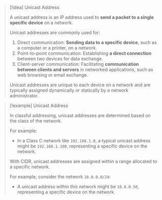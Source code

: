 
> [!idea] Unicast Address
>
> A unicast address is an IP address used to **send a packet to a single specific device** on a network.
>
> Unicast addresses are commonly used for:
>
> 1. Direct communication: **Sending data to a specific device**, such as a computer or a printer, on a network.
> 2. Point-to-point communication: Establishing **a direct connection** between two devices for data exchange.
> 3. Client-server communication: Facilitating **communication between clients and servers** in networked applications, such as web browsing or email exchange.
>
> Unicast addresses are unique to each device on a network and are typically assigned dynamically or statically by a network administrator.

> [!example] Unicast Address
>
> In classful addressing, unicast addresses are determined based on the class of the network.
>
> For example:
> - In a Class C network like `192.168.1.0`, a typical unicast address might be `192.168.1.100`, representing a specific device on the network.
>
> With CIDR, unicast addresses are assigned within a range allocated to a specific network.
>
> For example, consider the network `10.0.0.0/24`:
> - A unicast address within this network might be `10.0.0.50`, representing a specific device on the network.
